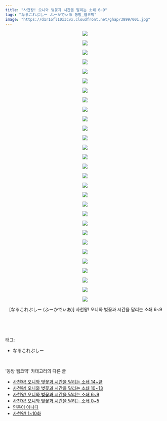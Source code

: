 ```yaml
---
title: "사천왕! 오니와 벚꽃과 시간을 달리는 소쇄 6~9"
tags: "なるこれぷしー ふーかでぃあ 동방_웹코믹"
image: "https://d1r1ofl10x3cvx.cloudfront.net/ghap/3899/001.jpg"
---
```

<div class="article">
<p style="text-align: center; clear: none; float: none;"><img src="{{ site.imgserver7 }}/ghap/3899/001.jpg"/></p>
<p style="text-align: center; clear: none; float: none;"><img src="{{ site.imgserver7 }}/ghap/3899/002.jpg"/></p>
<p style="text-align: center; clear: none; float: none;"><img src="{{ site.imgserver7 }}/ghap/3899/003.jpg"/></p>
<p style="text-align: center; clear: none; float: none;"><img src="{{ site.imgserver7 }}/ghap/3899/004.jpg"/></p>
<p style="text-align: center; clear: none; float: none;"><img src="{{ site.imgserver7 }}/ghap/3899/005.jpg"/></p>
<p style="text-align: center; clear: none; float: none;"><img src="{{ site.imgserver7 }}/ghap/3899/006.jpg"/></p>
<p style="text-align: center; clear: none; float: none;"><img src="{{ site.imgserver7 }}/ghap/3899/007.jpg"/></p>
<p style="text-align: center; clear: none; float: none;"><img src="{{ site.imgserver7 }}/ghap/3899/008.jpg"/></p>
<p style="text-align: center; clear: none; float: none;"><img src="{{ site.imgserver7 }}/ghap/3899/009.jpg"/></p>
<p style="text-align: center; clear: none; float: none;"><img src="{{ site.imgserver7 }}/ghap/3899/010.jpg"/></p>
<p style="text-align: center; clear: none; float: none;"><img src="{{ site.imgserver7 }}/ghap/3899/011.jpg"/></p>
<p style="text-align: center; clear: none; float: none;"><img src="{{ site.imgserver7 }}/ghap/3899/012.jpg"/></p>
<p style="text-align: center; clear: none; float: none;"><img src="{{ site.imgserver7 }}/ghap/3899/013.jpg"/></p>
<p style="text-align: center; clear: none; float: none;"><img src="{{ site.imgserver7 }}/ghap/3899/014.jpg"/></p>
<p style="text-align: center; clear: none; float: none;"><img src="{{ site.imgserver7 }}/ghap/3899/015.jpg"/></p>
<p style="text-align: center; clear: none; float: none;"><img src="{{ site.imgserver7 }}/ghap/3899/016.jpg"/></p>
<p style="text-align: center; clear: none; float: none;"><img src="{{ site.imgserver7 }}/ghap/3899/017.jpg"/></p>
<p style="text-align: center; clear: none; float: none;"><img src="{{ site.imgserver7 }}/ghap/3899/018.jpg"/></p>
<p style="text-align: center; clear: none; float: none;"><img src="{{ site.imgserver7 }}/ghap/3899/019.jpg"/></p>
<p style="text-align: center; clear: none; float: none;"><img src="{{ site.imgserver7 }}/ghap/3899/020.jpg"/></p>
<p style="text-align: center; clear: none; float: none;"><img src="{{ site.imgserver7 }}/ghap/3899/021.jpg"/></p>
<p style="text-align: center; clear: none; float: none;"><img src="{{ site.imgserver7 }}/ghap/3899/022.jpg"/></p>
<p style="text-align: center; clear: none; float: none;"><img src="{{ site.imgserver7 }}/ghap/3899/023.jpg"/></p>
<p style="text-align: center; clear: none; float: none;"><img src="{{ site.imgserver7 }}/ghap/3899/024.jpg"/></p>
<p style="text-align: center; clear: none; float: none;"><img src="{{ site.imgserver7 }}/ghap/3899/025.jpg"/></p>
<p style="text-align: center; clear: none; float: none;"><img src="{{ site.imgserver7 }}/ghap/3899/026.jpg"/></p>
<p style="text-align: center; clear: none; float: none;"><img src="{{ site.imgserver7 }}/ghap/3899/027.jpg"/></p>
<p style="text-align: center; clear: none; float: none;"><img src="{{ site.imgserver7 }}/ghap/3899/028.jpg"/></p>
<p style="text-align: center; clear: none; float: none;"><img src="{{ site.imgserver7 }}/ghap/3899/029.jpg"/></p>
<p style="text-align: center; clear: none; float: none;"> [なるこれぷしー (ふーかでぃあ)] 사천왕! 오니와 벚꽃과 시간을 달리는 소쇄 6~9</p>
<p style="text-align: center;"><br/></p>
</div><br/>
<div class="tagTrail">
<p>태그: </p>
<ul>
<li>なるこれぷしー</li>
</ul>
</div><br/>
<div class="another">
<p>'동방 웹코믹' 카테고리의 다른 글</p>
<ul>
<li><a href="/ghap_3901">사천왕! 오니와 벚꽃과 시간을 달리는 소쇄 14~끝</a></li>
<li><a href="/ghap_3900">사천왕! 오니와 벚꽃과 시간을 달리는 소쇄 10~13</a></li>
<li><a href="/ghap_3899">사천왕! 오니와 벚꽃과 시간을 달리는 소쇄 6~9</a></li>
<li><a href="/ghap_3898">사천왕! 오니와 벚꽃과 시간을 달리는 소쇄 0~5</a></li>
<li><a href="/ghap_3897">인등이 아니다</a></li>
<li><a href="/ghap_3896">사천왕! 1~10화</a></li>
</ul>
</div><br/>
<div class="cb_module cb_fluid">
<div class="cb_wrt cb_profile">
</div><!-- commentList close -->
</div><br/>
